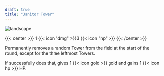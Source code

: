 ```yaml
---
draft: true
title: "Janitor Tower"
---
```


![landscape](/images/towers/towerS_71.png)

{{< center >}}
1 {{< icon "dmg" >}}3 {{< icon "hp" >}}
{{< /center >}}

Permanently removes a random Tower from the field at the start of the round, except for the three leftmost Towers.

If successfully does that, gives 1 {{< icon gold >}} gold and gains 1 {{< icon hp >}} HP.